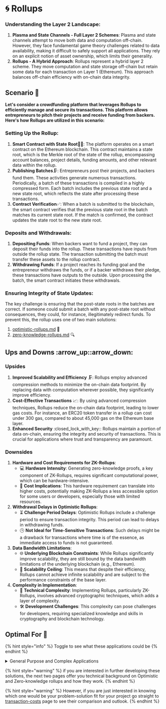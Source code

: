 # 🌀 Rollups



### **Understanding the Layer 2 Landscape:**

1. **Plasma and State Channels - Full Layer 2 Schemes**: Plasma and state channels attempt to move both data and computation off-chain. However, they face fundamental game theory challenges related to data availability, making it difficult to safely support all applications. They rely on an explicit notion of asset ownership, which limits their generality.
2. **Rollups - A Hybrid Approach**: Rollups represent a hybrid layer 2 scheme. They move computation and state storage off-chain but retain some data for each transaction on Layer 1 (Ethereum). This approach balances off-chain efficiency with on-chain data integrity.



## Scenario 🌟

**Let's consider a crowdfunding platform that leverages Rollups to efficiently manage and secure its transactions. This platform allows entrepreneurs to pitch their projects and receive funding from backers. Here's how Rollups are utilized in this scenario:**

### **Setting Up the Rollup:**

1. **Smart Contract with State Root**📜🌳: The platform operates on a smart contract on the Ethereum blockchain. This contract maintains a state root, which is the Merkle root of the state of the rollup, encompassing account balances, project details, funding amounts, and other relevant data within the rollup.
2. **Publishing Batches**🗜️: Entrepreneurs post their projects, and backers fund them. These activities generate numerous transactions. Periodically, a batch of these transactions is compiled in a highly compressed form. Each batch includes the previous state root and a new state root, which reflects the state after processing these transactions.
3. **Contract Verification**✅: When a batch is submitted to the blockchain, the smart contract verifies that the previous state root in the batch matches its current state root. If the match is confirmed, the contract updates the state root to the new state root.

### **Deposits and Withdrawals:**

1. **Depositing Funds**: When backers want to fund a project, they can deposit their funds into the rollup. These transactions have inputs from outside the rollup state. The transaction submitting the batch must transfer these assets to the rollup contract.
2. **Withdrawing Funds**: If a project reaches its funding goal and the entrepreneur withdraws the funds, or if a backer withdraws their pledge, these transactions have outputs to the outside. Upon processing the batch, the smart contract initiates these withdrawals.

### **Ensuring Integrity of State Updates:**

The key challenge is ensuring that the post-state roots in the batches are correct. If someone could submit a batch with any post-state root without consequences, they could, for instance, illegitimately redirect funds. To prevent this, the rollup uses one of two main solutions:&#x20;

1. [optimistic-rollups.md](optimistic-rollups.md "mention") 🤞
2. [zero-knowledge-rollups.md](zero-knowledge-rollups.md "mention") 🔍



## Ups and Downs :arrow\_up::arrow\_down:



### Upsides

1. **Improved Scalability and Efficiency** 🗜️: Rollups employ advanced compression methods to minimize the on-chain data footprint. By replacing data with computation wherever possible, they significantly improve efficiency.
2. **Cost-Effective Transactions** 📈: By using advanced compression techniques, Rollups reduce the on-chain data footprint, leading to lower gas costs. For instance, an ERC20 token transfer in a rollup can cost under 300 gas, compared to about 45,000 gas on the Ethereum base layer.
3. **Enhanced Security** :closed\_lock\_with\_key:: Rollups maintain a portion of data on-chain, ensuring the integrity and security of transactions. This is crucial for applications where trust and transparency are paramount.

### Downsides

1. **Hardware and Cost Requirements for ZK-Rollups**:&#x20;
   * 💻 **Hardware Intensity**: Generating zero-knowledge proofs, a key component of ZK-Rollups, requires significant computational power, which can be hardware-intensive.
   * 💸 **Cost Implications**: This hardware requirement can translate into higher costs, potentially making ZK-Rollups a less accessible option for some users or developers, especially those with limited resources.
2. **Withdrawal Delays in Optimistic Rollups**:&#x20;
   * ⏳ **Challenge Period Delays**: Optimistic Rollups include a challenge period to ensure transaction integrity. This period can lead to delays in withdrawing funds.
   * 🕒 **Not Ideal for Time-Sensitive Transactions**: Such delays might be a drawback for transactions where time is of the essence, as immediate access to funds is not guaranteed.
3. **Data Bandwidth Limitations**:&#x20;
   * 🌐 **Underlying Blockchain Constraints**: While Rollups significantly improve scalability, they are still bound by the data bandwidth limitations of the underlying blockchain (e.g., Ethereum).
   * 🚧 **Scalability Ceiling**: This means that despite their efficiency, Rollups cannot achieve infinite scalability and are subject to the performance constraints of the base layer.
4. **Complexity in Implementation**:&#x20;
   * 🧠 **Technical Complexity**: Implementing Rollups, particularly ZK-Rollups, involves advanced cryptographic techniques, which adds a layer of complexity.
   * 🛠️ **Development Challenges**: This complexity can pose challenges for developers, requiring specialized knowledge and skills in cryptography and blockchain technology.

## Optimal For 🎯

{% hint style="info" %}
Toggle to see what these applications could be
{% endhint %}

<details>

<summary>General Purpose and Complex Applications</summary>



1. **DeFi Applications**: In the decentralized finance (DeFi) space, Rollups can be particularly useful. They provide the necessary scalability to handle complex financial transactions and interactions, such as trading, lending, and borrowing, while ensuring security and data integrity.
2. **NFT Marketplaces**: For Non-Fungible Token (NFT) platforms, Rollups offer an efficient way to manage a high volume of minting, buying, and selling activities. They reduce the gas costs associated with these transactions, making NFT trading more accessible.
3. **Smart Contract Execution**: Rollups are well-suited for applications that require complex smart contract interactions. By offloading computation off-chain, they allow for more complex and computationally intensive contracts to be executed more efficiently than on the main chain.
4. **Cross-Chain Interactions**: For applications that require interactions across different blockchain networks, Rollups can facilitate more efficient cross-chain transactions and communication.
5. **Privacy-Focused Applications**: Especially with ZK-Rollups, there is an added layer of privacy since transaction data is compressed and validated through zero-knowledge proofs, making them suitable for applications that prioritize user privacy.
6. **Scalable DApps (Decentralized Applications)**: DApps that aim to scale without compromising on security and decentralization benefit from Rollups. They can handle more users and transactions without the typical bottlenecks of the main blockchain.
7. **Enterprise Blockchain Solutions**: For businesses and enterprises looking to leverage blockchain technology for supply chain management, identity verification, and other applications, Rollups provide a scalable and efficient solution.

</details>



{% hint style="warning" %}
if you are interested in further developing these solutions, the next two pages offer you technical background on Optimistic and Zero-knowledge rollups and how they work.
{% endhint %}

{% hint style="warning" %}
However, if you are just interested in knowing which one would be your problem-solution fit for your project go straight to [transaction-costs](../../../transaction-costs/ "mention") page to see their comparison and outlook.
{% endhint %}
